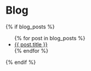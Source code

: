 # Blog

<!-- This page lists all blog posts in chronological order -->

{% if blog_posts %}

<ul>
{% for post in blog_posts %}
  <li><a href="{{ post.url }}">{{ post.title }}</a></li>
{% endfor %}
</ul>

{% endif %}
